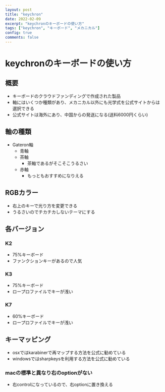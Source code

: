 ```yaml
---
layout: post
title: "keychron"
date: 2022-02-09
excerpt: "keychronのキーボードの使い方"
tags: ["keychron", "キーボード", "メカニカル"]
config: true
comments: false
---
```


# keychronのキーボードの使い方

## 概要
 - キーボードのクラウドファンディングで作成された製品
 - 軸にはいくつか種類があり、メカニカル以外にも光学式を公式サイトからは選択できる
 - 公式サイトは海外にあり、中国からの発送になる(送料6000円くらい)

## 軸の種類
 - Gateron軸
   - 青軸
   - 茶軸
     - 茶軸であるがそこそこうるさい
   - 赤軸
     - もっともおすすめになりえる

## RGBカラー
 - 右上のキーで光り方を変更できる
 - うるさいのでチカチカしないテーマにする

## 各バージョン

### K2
 - 75%キーボード
 - ファンクションキーがあるので人気

### K3
 - 75%キーボード
 - ロープロファイルでキーが浅い

### K7
 - 60%キーボード
 - ロープロファイルでキーが浅い

## キーマッピング
 - osxではkarabinerで再マップする方法を公式に勧めている
 - windowsではsharpkeysを利用する方法を公式に勧めている

### macの標準と異なり右のoptionがない
 - 右controlになっているので、右optionに置き換える
